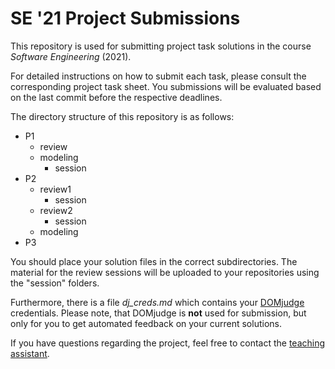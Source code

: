 # SE '21 Project Submissions

This repository is used for submitting project task solutions in the course *Software Engineering* (2021).

For detailed instructions on how to submit each task, please consult the corresponding project task sheet.
You submissions will be evaluated based on the last commit before the respective deadlines.

The directory structure of this repository is as follows:

- P1
  - review
  - modeling
    - session
- P2
  - review1
    - session
  - review2
    - session
  - modeling
- P3

You should place your solution files in the correct subdirectories.
The material for the review sessions will be uploaded to your repositories using the "session" folders.

Furthermore, there is a file *dj_creds.md* which contains your [DOMjudge](http://domjudge-se.sts.tuhh.de)
credentials.
Please note, that DOMjudge is **not** used for submission, but only for you to get automated feedback on your
current solutions.

If you have questions regarding the project, feel free to contact the [teaching assistant](mailto:ole.luebke@tuhh.de).
